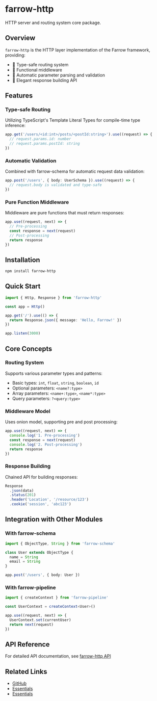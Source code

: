 # farrow-http

HTTP server and routing system core package.

## Overview

`farrow-http` is the HTTP layer implementation of the Farrow framework, providing:

- 🎯 Type-safe routing system
- 🔗 Functional middleware
- 📝 Automatic parameter parsing and validation
- 🎨 Elegant response building API

## Features

### Type-safe Routing

Utilizing TypeScript's Template Literal Types for compile-time type inference:

```typescript
app.get('/users/<id:int>/posts/<postId:string>').use((request) => {
  // request.params.id: number
  // request.params.postId: string
})
```

### Automatic Validation

Combined with farrow-schema for automatic request data validation:

```typescript
app.post('/users', { body: UserSchema }).use((request) => {
  // request.body is validated and type-safe
})
```

### Pure Function Middleware

Middleware are pure functions that must return responses:

```typescript
app.use((request, next) => {
  // Pre-processing
  const response = next(request)
  // Post-processing
  return response
})
```

## Installation

```bash
npm install farrow-http
```

## Quick Start

```typescript
import { Http, Response } from 'farrow-http'

const app = Http()

app.get('/').use(() => {
  return Response.json({ message: 'Hello, Farrow!' })
})

app.listen(3000)
```

## Core Concepts

### Routing System

Supports various parameter types and patterns:

- Basic types: `int`, `float`, `string`, `boolean`, `id`
- Optional parameters: `<name?:type>`
- Array parameters: `<name+:type>`, `<name*:type>`
- Query parameters: `?<query:type>`

### Middleware Model

Uses onion model, supporting pre and post processing:

```typescript
app.use((request, next) => {
  console.log('1. Pre-processing')
  const response = next(request)
  console.log('2. Post-processing')
  return response
})
```

### Response Building

Chained API for building responses:

```typescript
Response
  .json(data)
  .status(201)
  .header('Location', '/resource/123')
  .cookie('session', 'abc123')
```

## Integration with Other Modules

### With farrow-schema

```typescript
import { ObjectType, String } from 'farrow-schema'

class User extends ObjectType {
  name = String
  email = String
}

app.post('/users', { body: User })
```

### With farrow-pipeline

```typescript
import { createContext } from 'farrow-pipeline'

const UserContext = createContext<User>()

app.use((request, next) => {
  UserContext.set(currentUser)
  return next(request)
})
```

## API Reference

For detailed API documentation, see [farrow-http API](/en/api/farrow-http)

## Related Links

- [GitHub](https://github.com/farrowjs/farrow)
- [Essentials](/en/guide/essentials)
- [Essentials](/en/guide/essentials)